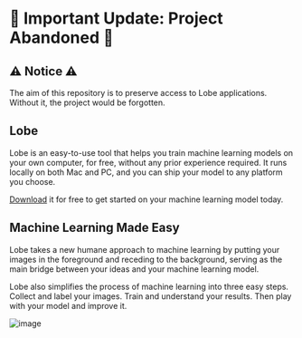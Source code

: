 # 🚨 Important Update: Project Abandoned 🚨

## ⚠️ Notice ⚠️

The aim of this repository is to preserve access to Lobe applications. Without it, the project would be forgotten.

## Lobe

Lobe is an easy-to-use tool that helps you train machine learning models on your own computer, for free, without any prior experience required. It runs locally on both Mac and PC, and you can ship your model to any platform you choose.

[Download](https://github.com/julienheinen/lobeAI/releases/tag/Applications) it for free to get started on your machine learning model today.

## Machine Learning Made Easy

Lobe takes a new humane approach to machine learning by putting your images in the foreground and receding to the background, serving as the main bridge between your ideas and your machine learning model.

Lobe also simplifies the process of machine learning into three easy steps. Collect and label your images. Train and understand your results. Then play with your model and improve it.

![image](https://user-images.githubusercontent.com/249027/179851545-2b1601c2-6225-468a-b415-1fdfe3acb35b.png)
